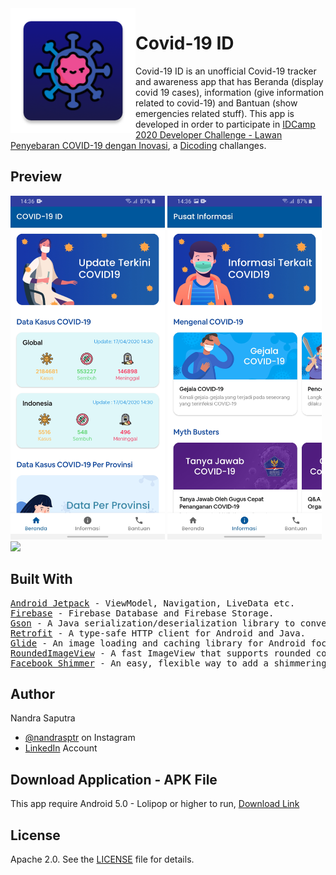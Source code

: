 <img height='200' src="app/src/main/res/mipmap-xxxhdpi/ic_covid_launcher_logo.png" align="left">

# Covid-19 ID
Covid-19 ID is an unofficial Covid-19 tracker and awareness app that has Beranda (display covid 19 cases), information (give information related to covid-19) and Bantuan (show emergencies related stuff). This app is developed in order to participate in <a href='https://www.dicoding.com/challenges/580'>IDCamp 2020 Developer Challenge - Lawan Penyebaran COVID-19 dengan Inovasi</a>, a <a href='https://www.dicoding.com/'>Dicoding</a> challanges.

## Preview
<p float="left">
  <img src="docs/covid19id_beranda.jpg" height="550" />
  <img src="docs/covid19id_informasi.jpg" height="550" />
  <img src="docs/covid19id_demo_v1.gif" height="550" />
</p>

## Built With

<pre>
<a href='https://developer.android.com/jetpack'>Android Jetpack</a> - ViewModel, Navigation, LiveData etc.
<a href='https://firebase.google.com/'>Firebase</a> - Firebase Database and Firebase Storage.
<a href='https://github.com/google/gson'>Gson</a> - A Java serialization/deserialization library to convert Java Objects into JSON and back.
<a href='https://square.github.io/retrofit/'>Retrofit</a> - A type-safe HTTP client for Android and Java.
<a href='https://github.com/bumptech/glide'>Glide</a> - An image loading and caching library for Android focused on smooth scrolling.
<a href='https://github.com/vinc3m1/RoundedImageView'>RoundedImageView</a> - A fast ImageView that supports rounded corners, ovals, and circles.
<a href='https://github.com/facebook/shimmer-android'>Facebook Shimmer</a> - An easy, flexible way to add a shimmering effect to any view in an Android app.
</pre>

## Author

Nandra Saputra
* <a href='https://www.instagram.com/nandrasptr/'>@nandrasptr</a> on Instagram
* <a href='https://www.linkedin.com/in/nandra-saputra-b90b78157/'>LinkedIn</a> Account

## Download Application - APK File
This app require Android 5.0 - Lolipop or higher to run, <a href='http://www.bit.ly/CovidDownload'>Download Link</a>

## License

Apache 2.0. See the <a href='https://github.com/nandrasaputra/Covid19ID/blob/master/LICENSE'>LICENSE</a> file for details.
